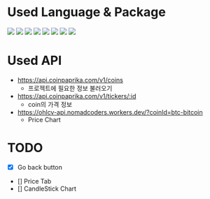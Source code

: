 # Used Language & Package

<p>
    <img src="https://img.shields.io/badge/React-^18.2.0-61DAFB?logo=React">
    <img src="https://img.shields.io/badge/React_Dom-^18.2.0-0088CC?logo=ReactOS">
    <img src="https://img.shields.io/badge/React_Router_Dom-^6.13.2-CA4245?logo=React Table">
    <img src="https://img.shields.io/badge/React_Query-^3.39.3-FF4154?logo=React Query">
    <img src="https://img.shields.io/badge/Typescript-^4.9.5-3178C6?logo=typescript">
    <img src="https://img.shields.io/badge/Styled_Componenets-^6.0.0-DB7093?logo=styled components">
    <img src="https://img.shields.io/badge/ApexCharts-^3.41.0-F7DF1E?logo=javascript">
    <img src="https://img.shields.io/badge/React_Helmet_async-^1.3.0-61DAFB?logo=react">
</p>

# Used API

- https://api.coinpaprika.com/v1/coins
  - 프로젝트에 필요한 정보 불러오기
- https://api.coinpaprika.com/v1/tickers/:id
  - coin의 가격 정보
- https://ohlcv-api.nomadcoders.workers.dev/?coinId=btc-bitcoin
  - Price Chart

# TODO

- [x] Go back button
- [] Price Tab
- [] CandleStick Chart

